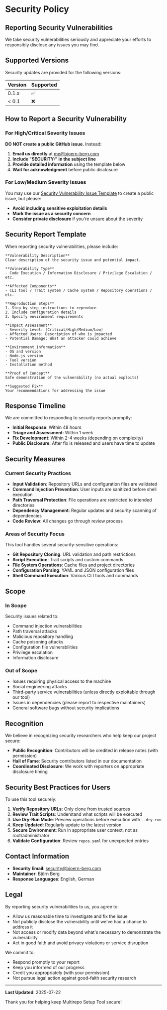 # Security Policy

## Reporting Security Vulnerabilities

We take security vulnerabilities seriously and appreciate your efforts to responsibly disclose any issues you may find.

## Supported Versions

Security updates are provided for the following versions:

| Version | Supported          |
| ------- | ------------------ |
| 0.1.x   | :white_check_mark: |
| < 0.1   | :x:                |

## How to Report a Security Vulnerability

### For High/Critical Severity Issues

**DO NOT create a public GitHub issue.** Instead:

1. **Email us directly** at [me@bjoern-berg.com](mailto:me@bjoern-berg.com)
2. **Include "SECURITY:" in the subject line**
3. **Provide detailed information** using the template below
4. **Wait for acknowledgment** before public disclosure

### For Low/Medium Severity Issues

You may use our [Security Vulnerability Issue Template](https://github.com/RamirezRTG/multirepo.ramirezrtg.app/issues/new?template=security-vulnerability.md) to create a public issue, but please:

- **Avoid including sensitive exploitation details**
- **Mark the issue as a security concern**
- **Consider private disclosure** if you're unsure about the severity

## Security Report Template

When reporting security vulnerabilities, please include:

```
**Vulnerability Description**
Clear description of the security issue and potential impact.

**Vulnerability Type**
- Code Execution / Information Disclosure / Privilege Escalation / etc.

**Affected Components**
- CLI tool / Trait system / Cache system / Repository operations / etc.

**Reproduction Steps**
1. Step-by-step instructions to reproduce
2. Include configuration details
3. Specify environment requirements

**Impact Assessment**
- Severity Level: [Critical/High/Medium/Low]
- Affected Users: Description of who is impacted
- Potential Damage: What an attacker could achieve

**Environment Information**
- OS and version
- Node.js version  
- Tool version
- Installation method

**Proof of Concept**
Safe demonstration of the vulnerability (no actual exploits)

**Suggested Fix**
Your recommendations for addressing the issue
```


## Response Timeline

We are committed to responding to security reports promptly:

- **Initial Response**: Within 48 hours
- **Triage and Assessment**: Within 1 week
- **Fix Development**: Within 2-4 weeks (depending on complexity)
- **Public Disclosure**: After fix is released and users have time to update

## Security Measures

### Current Security Practices

- **Input Validation**: Repository URLs and configuration files are validated
- **Command Injection Prevention**: User inputs are sanitized before shell execution
- **Path Traversal Protection**: File operations are restricted to intended directories
- **Dependency Management**: Regular updates and security scanning of dependencies
- **Code Review**: All changes go through review process

### Areas of Security Focus

This tool handles several security-sensitive operations:

- **Git Repository Cloning**: URL validation and path restrictions
- **Script Execution**: Trait scripts and custom commands
- **File System Operations**: Cache files and project directories
- **Configuration Parsing**: YAML and JSON configuration files
- **Shell Command Execution**: Various CLI tools and commands

## Scope

### In Scope

Security issues related to:
- Command injection vulnerabilities
- Path traversal attacks
- Malicious repository handling
- Cache poisoning attacks
- Configuration file vulnerabilities
- Privilege escalation
- Information disclosure

### Out of Scope

- Issues requiring physical access to the machine
- Social engineering attacks
- Third-party service vulnerabilities (unless directly exploitable through our tool)
- Issues in dependencies (please report to respective maintainers)
- General software bugs without security implications

## Recognition

We believe in recognizing security researchers who help keep our project secure:

- **Public Recognition**: Contributors will be credited in release notes (with permission)
- **Hall of Fame**: Security contributors listed in our documentation
- **Coordinated Disclosure**: We work with reporters on appropriate disclosure timing

## Security Best Practices for Users

To use this tool securely:

1. **Verify Repository URLs**: Only clone from trusted sources
2. **Review Trait Scripts**: Understand what scripts will be executed
3. **Use Dry-Run Mode**: Preview operations before execution with `--dry-run`
4. **Keep Updated**: Regularly update to the latest version
5. **Secure Environment**: Run in appropriate user context, not as root/administrator
6. **Validate Configuration**: Review `repos.yaml` for unexpected entries

## Contact Information

- **Security Email**: [security@bjoern-berg.com](mailto:security@bjoern-berg.com)
- **Maintainer**: Björn Berg
- **Response Languages**: English, German

## Legal

By reporting security vulnerabilities to us, you agree to:

- Allow us reasonable time to investigate and fix the issue
- Not publicly disclose the vulnerability until we've had a chance to address it
- Not access or modify data beyond what's necessary to demonstrate the vulnerability
- Act in good faith and avoid privacy violations or service disruption

We commit to:

- Respond promptly to your report
- Keep you informed of our progress
- Credit you appropriately (with your permission)
- Not pursue legal action against good-faith security research

---

**Last Updated**: 2025-07-22

Thank you for helping keep Multirepo Setup Tool secure!

